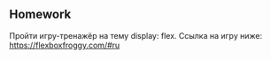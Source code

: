 ##  Homework

Пройти игру-тренажёр на тему display: flex. Ссылка на игру ниже: https://flexboxfroggy.com/#ru